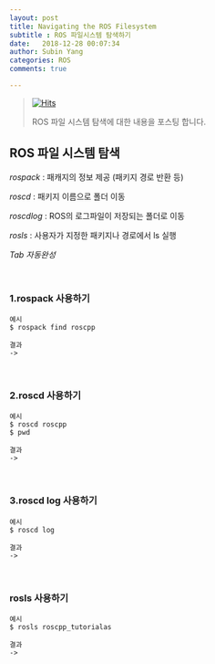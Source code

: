 ```yaml
---
layout: post
title: Navigating the ROS Filesystem
subtitle : ROS 파일시스템 탐색하기
date:   2018-12-28 00:07:34
author: Subin Yang
categories: ROS
comments: true

---
```






> [![Hits](https://hits.seeyoufarm.com/api/count/incr/badge.svg?url=https%3A%2F%2Fysbsb.github.io%2Fros%2F2018%2F12%2F28%2FROS-navigating-file-system.html&count_bg=%2379C83D&title_bg=%23555555&icon=&icon_color=%23E7E7E7&title=hits&edge_flat=false)](https://hits.seeyoufarm.com)
>
> ROS 파일 시스템 탐색에 대한 내용을 포스팅 합니다.





<h2>ROS 파일 시스템 탐색</h2>

<em>rospack</em> : 패캐지의 정보 제공 (패키지 경로 반환 등)

<em>roscd</em> : 패키지 이름으로 폴더 이동

<em>roscdlog</em> : ROS의 로그파일이 저장되는 폴더로 이동

<em>rosls</em> : 사용자가 지정한 패키지나 경로에서 ls 실행

<em>Tab 자동완성</em>

<br>

<h3>1.rospack 사용하기</h3>

```
예시
$ rospack find roscpp

결과
->
```

<br>



<h3>2.roscd 사용하기</h3>


```
예시
$ roscd roscpp
$ pwd

결과
->
```

<br>

<h3>3.roscd log 사용하기</h3>


```
예시
$ roscd log

결과
->
```

<br>

<h3>rosls 사용하기</h3>


```
예시
$ rosls roscpp_tutorialas

결과
->
```



<br>

